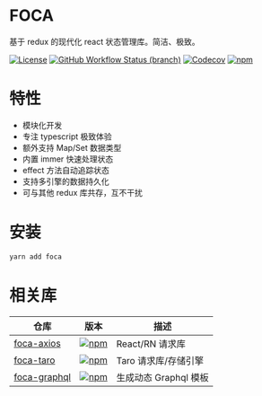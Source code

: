 # FOCA

基于 redux 的现代化 react 状态管理库。简洁、极致。

[![License](https://img.shields.io/github/license/foca-js/foca)](https://github.com/foca-js/foca/blob/master/LICENSE)
[![GitHub Workflow Status (branch)](https://img.shields.io/github/workflow/status/foca-js/foca/CI/master)](https://github.com/foca-js/foca/actions)
[![Codecov](https://img.shields.io/codecov/c/github/foca-js/foca)](https://codecov.io/gh/foca-js/foca)
[![npm](https://img.shields.io/npm/v/foca)](https://www.npmjs.com/package/foca)

# 特性

- 模块化开发
- 专注 typescript 极致体验
- 额外支持 Map/Set 数据类型
- 内置 immer 快速处理状态
- effect 方法自动追踪状态
- 支持多引擎的数据持久化
- 可与其他 redux 库共存，互不干扰

# 安装

```bash
yarn add foca
```

# 相关库

| 仓库                                                    | 版本                                                                                            | 描述                  |
| ------------------------------------------------------- | ----------------------------------------------------------------------------------------------- | --------------------- |
| [foca-axios](https://github.com/foca-js/foca-axios)     | [![npm](https://img.shields.io/npm/v/foca-axios)](https://www.npmjs.com/package/foca-axios)     | React/RN 请求库       |
| [foca-taro](https://github.com/foca-js/foca-taro)       | [![npm](https://img.shields.io/npm/v/foca-taro)](https://www.npmjs.com/package/foca-taro)       | Taro 请求库/存储引擎  |
| [foca-graphql](https://github.com/foca-js/foca-graphql) | [![npm](https://img.shields.io/npm/v/foca-graphql)](https://www.npmjs.com/package/foca-graphql) | 生成动态 Graphql 模板 |
